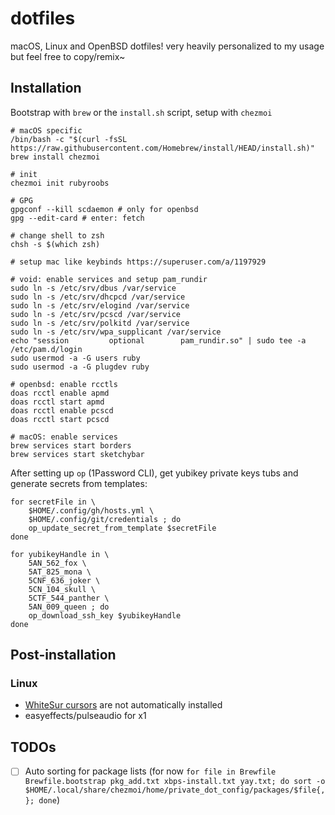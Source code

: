 # dotfiles

macOS, Linux and OpenBSD dotfiles! very heavily personalized to my usage but feel free to copy/remix~

## Installation

Bootstrap with `brew` or the `install.sh` script, setup with `chezmoi`

```shell
# macOS specific
/bin/bash -c "$(curl -fsSL https://raw.githubusercontent.com/Homebrew/install/HEAD/install.sh)"
brew install chezmoi

# init
chezmoi init rubyroobs

# GPG
gpgconf --kill scdaemon # only for openbsd
gpg --edit-card # enter: fetch

# change shell to zsh
chsh -s $(which zsh)

# setup mac like keybinds https://superuser.com/a/1197929

# void: enable services and setup pam_rundir
sudo ln -s /etc/srv/dbus /var/service
sudo ln -s /etc/srv/dhcpcd /var/service
sudo ln -s /etc/srv/elogind /var/service
sudo ln -s /etc/srv/pcscd /var/service
sudo ln -s /etc/srv/polkitd /var/service
sudo ln -s /etc/srv/wpa_supplicant /var/service
echo "session         optional        pam_rundir.so" | sudo tee -a /etc/pam.d/login
sudo usermod -a -G users ruby
sudo usermod -a -G plugdev ruby

# openbsd: enable rcctls
doas rcctl enable apmd
doas rcctl start apmd
doas rcctl enable pcscd
doas rcctl start pcscd 

# macOS: enable services
brew services start borders
brew services start sketchybar
```

After setting up `op` (1Password CLI), get yubikey private keys tubs and generate secrets from templates:

```shell
for secretFile in \
    $HOME/.config/gh/hosts.yml \
    $HOME/.config/git/credentials ; do
    op_update_secret_from_template $secretFile
done

for yubikeyHandle in \
    5AN_562_fox \
    5AT_825_mona \
    5CNF_636_joker \
    5CN_104_skull \
    5CTF_544_panther \
    5AN_009_queen ; do
    op_download_ssh_key $yubikeyHandle
done
```

## Post-installation

### Linux

- [WhiteSur cursors](https://github.com/vinceliuice/WhiteSur-cursors/tree/master) are not automatically installed
- easyeffects/pulseaudio for x1

## TODOs

- [ ] Auto sorting for package lists (for now `for file in Brewfile Brewfile.bootstrap pkg_add.txt xbps-install.txt yay.txt; do sort -o $HOME/.local/share/chezmoi/home/private_dot_config/packages/$file{,}; done`)

